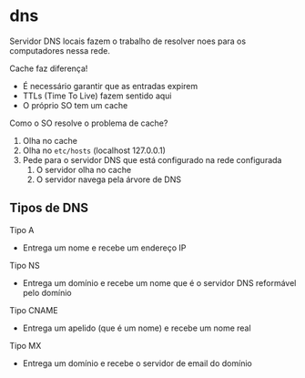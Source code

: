 # dns

Servidor DNS locais fazem o trabalho de resolver noes para os computadores nessa rede.

Cache faz diferença!
- É necessário garantir que as entradas expirem
- TTLs (Time To Live) fazem sentido aqui
- O próprio SO tem um cache

Como o SO resolve o problema de cache?
1. Olha no cache
2. Olha no `etc/hosts` (localhost 127.0.0.1)
3. Pede para o servidor DNS que está configurado na rede configurada
   1. O servidor olha no cache
   2. O servidor navega pela árvore de DNS

## Tipos de DNS

Tipo A
- Entrega um nome e recebe um endereço IP

Tipo NS
- Entrega um domínio e recebe um nome que é o servidor DNS reformável pelo domínio
  
Tipo CNAME
- Entrega um apelido (que é um nome) e recebe um nome real

Tipo MX
- Entrega um domínio e recebe o servidor de email do domínio
